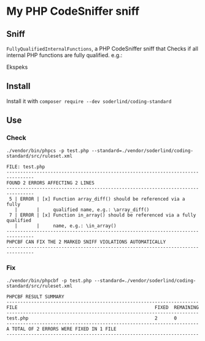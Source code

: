 # My PHP CodeSniffer sniff


## Sniff

`FullyQualifiedInternalFunctions`, a PHP CodeSniffer sniff that Checks if all internal PHP functions are fully qualified. e.g.:

Ekspeks




## Install

Install it with `composer require --dev soderlind/coding-standard`

## Use

### Check
`./vendor/bin/phpcs -p test.php --standard=./vendor/soderlind/coding-standard/src/ruleset.xml`

```
FILE: test.php
--------------------------------------------------------------------------------
FOUND 2 ERRORS AFFECTING 2 LINES
--------------------------------------------------------------------------------
 5 | ERROR | [x] Function array_diff() should be referenced via a fully
   |       |     qualified name, e.g.: \array_diff()
 7 | ERROR | [x] Function in_array() should be referenced via a fully qualified
   |       |     name, e.g.: \in_array()
--------------------------------------------------------------------------------
PHPCBF CAN FIX THE 2 MARKED SNIFF VIOLATIONS AUTOMATICALLY
--------------------------------------------------------------------------------
```

### Fix

`./vendor/bin/phpcbf -p test.php --standard=./vendor/soderlind/coding-standard/src/ruleset.xml`

```
PHPCBF RESULT SUMMARY
----------------------------------------------------------------------
FILE                                                  FIXED  REMAINING
----------------------------------------------------------------------
test.php                                              2      0
----------------------------------------------------------------------
A TOTAL OF 2 ERRORS WERE FIXED IN 1 FILE
----------------------------------------------------------------------
```

